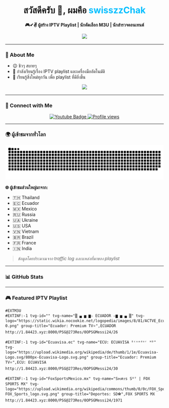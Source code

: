 <h1 align="center">สวัสดีครับ 👋, ผมคือ <span style="color:#00BFFF;">swisszzChak</span></h1>
<p align="center"><strong>🎮✔✌ ผู้สร้าง IPTV Playlist | นักคัดเลือก M3U | นักสำรวจคอนเทนต์</strong></p>

<p align="center">
  <img src="https://readme-typing-svg.herokuapp.com?font=Fira+Code&duration=3000&pause=500&color=58A6FF&center=true&vCenter=true&width=435&lines=สบายๆๆ+%f0%9f%98%89;เรียนรู้+IPTV+ไปทุกวัน+🌱;ลอง+Playlist+ใหม่เสมอ+🙌" />
</p>

---

### 💬 About Me

* 😉 ชิวๆ สบายๆ  
* 🌱 กำลังเรียนรู้เรื่อง IPTV playlist และเครื่องมืออัตโนมัติ  
* 🙌 เรียนรู้สิ่งใหม่ทุกวัน เพื่อ playlist ที่ดียิ่งขึ้น

<div align="center">
  <img src="https://media1.tenor.com/m/bfOEyTxwK40AAAAC/work-computer.gif" width="200"/>
</div>

---

### 🔗 Connect with Me

<div align="center" style="margin-top: 10px;">
  <a href="https://www.youtube.com/@Tongchaiswisszz" target="_blank">
    <img src="https://img.shields.io/badge/YouTube-red?style=for-the-badge&logo=youtube&logoColor=white" alt="Youtube Badge"/>
  </a>
  <a href="https://www.youtube.com/@Tongchaiswisszz">
    <img src="https://komarev.com/ghpvc/?username=swisszzChak&style=flat-square&color=blue" alt="Profile views"/>
  </a>
</div>

---

### 🌍 ผู้เข้าชมจากทั่วโลก

<p align="center">
  <img src="https://raw.githubusercontent.com/platane/snk/output/github-contribution-grid-snake.svg" alt="snake animation" />
</p>

**🌐 ผู้เข้าชมส่วนใหญ่มาจาก:**

- 🇹🇭 Thailand  
- 🇪🇨 Ecuador  
- 🇲🇽 Mexico  
- 🇷🇺 Russia  
- 🇺🇦 Ukraine  
- 🇺🇸 USA  
- 🇻🇳 Vietnam  
- 🇧🇷 Brazil  
- 🇫🇷 France  
- 🇮🇳 India  

> *ข้อมูลโดยประมาณจาก traffic log และแหล่งที่มาของ playlist*

---

### 📊 GitHub Stats



---

### 🎮 Featured IPTV Playlist

```m3u
#EXTM3U
#EXTINF:-1 tvg-id="" tvg-name="▒ ▄ ▅ ▆☆ ECUADOR ☆▆ ▅ ▄ ▒" tvg-logo="https://static.wikia.nocookie.net/logopedia/images/8/81/ACTVE_Ecuador-0.png" group-title="Ecuador: Premium TV⭐",ECUADOR
http://1.84423.xyz:8000/PSG@273Res/0OPSGMessi24/26

#EXTINF:-1 tvg-id="Ecuavisa.ec" tvg-name="ECU: ECUAVISA ᴱᶜᵘᵃᵈᵒʳ ᴴᴰ" tvg-logo="https://upload.wikimedia.org/wikipedia/de/thumb/1/1e/Ecuavisa-Logo.svg/800px-Ecuavisa-Logo.svg.png" group-title="Ecuador: Premium TV⭐",ECU: ECUAVISA
http://1.84423.xyz:8000/PSG@273Res/0OPSGMessi24/30

#EXTINF:-1 tvg-id="FoxSportsMexico.mx" tvg-name="Sᴘᴏʀᴛs Sᴰᵀ | FOX SPORTS MX" tvg-logo="https://upload.wikimedia.org/wikipedia/commons/thumb/0/0c/FOX_Sports_logo.svg/1200px-FOX_Sports_logo.svg.png" group-title="Deportes: SD⚽",FOX SPORTS MX
http://1.84423.xyz:8000/PSG@273Res/0OPSGMessi24/1971
